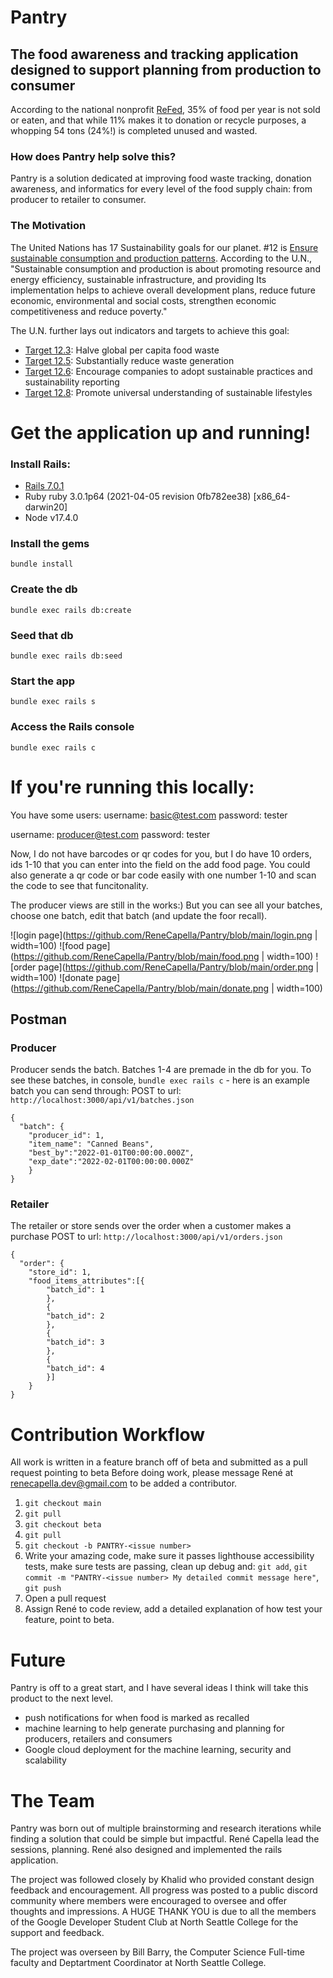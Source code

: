 # Pantry
## The food awareness and tracking application designed to support planning from production to consumer
According to the national nonprofit [ReFed](https://refed.org/about/who-we-are/#about-us), 
35% of food per year is not sold or eaten, and that while 11% makes it to donation or recycle purposes,
a whopping 54 tons (24%!) is completed unused and wasted.
### How does Pantry help solve this?
Pantry is a solution dedicated at improving food waste tracking, donation awareness, and informatics
for every level of the food supply chain: from producer to retailer to consumer.
### The Motivation
The United Nations has 17 Sustainability goals for our planet. #12 is
[Ensure sustainable consumption and production patterns](https://sdg-tracker.org/sustainable-consumption-production).
According to the U.N., "Sustainable consumption and production is about
promoting resource and energy efficiency, sustainable infrastructure, and providing
Its implementation helps to achieve overall development plans, reduce future economic,
environmental and social costs, strengthen economic competitiveness and reduce poverty."

The U.N. further lays out indicators and targets to achieve this goal:
- [Target 12.3](https://sdg-tracker.org/sustainable-consumption-production#12.3): Halve global per capita food waste
- [Target 12.5](https://sdg-tracker.org/sustainable-consumption-production#12.5): Substantially reduce waste generation
- [Target 12.6](https://sdg-tracker.org/sustainable-consumption-production#12.6): Encourage companies to adopt sustainable practices and sustainability reporting
- [Target 12.8](https://sdg-tracker.org/sustainable-consumption-production#12.8): Promote universal understanding of sustainable lifestyles
      
# Get the application up and running!
###  Install Rails:
- [Rails 7.0.1](https://guides.rubyonrails.org/getting_started.html)
- Ruby ruby 3.0.1p64 (2021-04-05 revision 0fb782ee38) [x86_64-darwin20]
- Node v17.4.0

### Install the gems
 `bundle install`
### Create the db
`bundle exec rails db:create`
### Seed that db
`bundle exec rails db:seed`
### Start the app
`bundle exec rails s`
### Access the Rails console
`bundle exec rails c`

# If you're running this locally:
You have some users:
username: basic@test.com
password: tester

username: producer@test.com
password: tester

Now, I do not have barcodes or qr codes for you, but I do have 10 orders, ids 1-10 that you can enter into the field on the add food page. You could also generate a qr code or bar code easily with one number 1-10 and scan the code to see that funcitonality.

The producer views are still in the works:) But you can see all your batches, choose one batch, edit that batch (and update the foor recall).

![login page](https://github.com/ReneCapella/Pantry/blob/main/login.png | width=100)
![food page](https://github.com/ReneCapella/Pantry/blob/main/food.png | width=100)
![order page](https://github.com/ReneCapella/Pantry/blob/main/order.png | width=100)
![donate page](https://github.com/ReneCapella/Pantry/blob/main/donate.png | width=100)

## Postman
### Producer
Producer sends the batch. Batches 1-4 are premade in the db for you. To see these batches, in console, `bundle exec rails c` - here is an example batch you can send through:
POST to url:
`http://localhost:3000/api/v1/batches.json`
```
{
  "batch": {
    "producer_id": 1,
    "item_name": "Canned Beans",
    "best_by":"2022-01-01T00:00:00.000Z",
    "exp_date":"2022-02-01T00:00:00.000Z"
    }
}
```

### Retailer
The retailer or store sends over the order when a customer makes a purchase 
POST to url: 
`http://localhost:3000/api/v1/orders.json`
```
{
  "order": {
    "store_id": 1,
    "food_items_attributes":[{
        "batch_id": 1
        },
        {
        "batch_id": 2
        },
        {
        "batch_id": 3
        },
        {
        "batch_id": 4
        }]
    }
}
```

# Contribution Workflow
All work is written in a feature branch off of beta and submitted as a pull request pointing to beta
Before doing work, please message René at renecapella.dev@gmail.com to be added a contributor.

1. `git checkout main`
2. `git pull`
3. `git checkout beta`
4. `git pull`
5. `git checkout -b PANTRY-<issue number>`
6. Write your amazing code, make sure it passes lighthouse accessibility tests, make sure tests are passing, clean up debug and: `git add`, `git commit -m "PANTRY-<issue number> My detailed commit message here"`, `git push`
7. Open a pull request
8. Assign René to code review, add a detailed explanation of how test your feature, point to beta.

# Future
Pantry is off to a great start, and I have several ideas I think will take this product to the next level. 
- push notifications for when food is marked as recalled
- machine learning to help generate purchasing and planning for producers, retailers and consumers
- Google cloud deployment for the machine learning, security and scalability

# The Team
Pantry was born out of multiple brainstorming and research iterations while finding a solution that could be simple but impactful. René Capella lead the sessions, planning. René also designed and implemented the rails application. 

The project was followed closely by Khalid who provided constant design feedback and encouragement. All progress was posted to a public discord community where members were encouraged to oversee and offer thoughts and impressions. A HUGE THANK YOU is due to all the members of the Google Developer Student Club at North Seattle College for the support and feedback. 

The project was overseen by Bill Barry, the Computer Science Full-time faculty and Deptartment Coordinator at North Seattle College.
